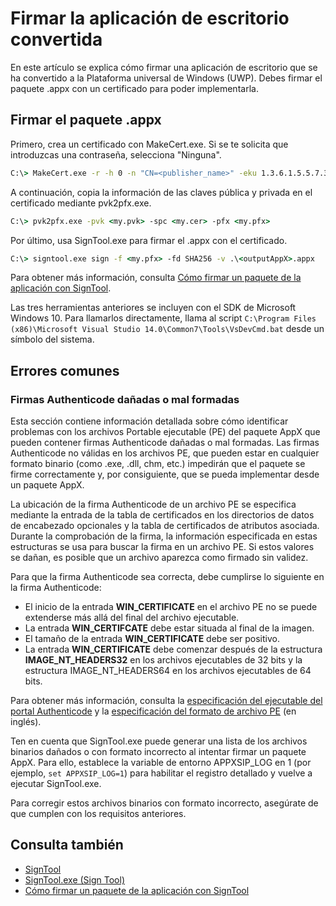 # Firmar la aplicación de escritorio convertida

En este artículo se explica cómo firmar una aplicación de escritorio que se ha convertido a la Plataforma universal de Windows (UWP). Debes firmar el paquete .appx con un certificado para poder implementarla.

## Firmar el paquete .appx

Primero, crea un certificado con MakeCert.exe. Si se te solicita que introduzcas una contraseña, selecciona "Ninguna". 

```cmd
C:\> MakeCert.exe -r -h 0 -n "CN=<publisher_name>" -eku 1.3.6.1.5.5.7.3.3 -pe -sv <my.pvk> <my.cer>
```

A continuación, copia la información de las claves pública y privada en el certificado mediante pvk2pfx.exe. 

```cmd
C:\> pvk2pfx.exe -pvk <my.pvk> -spc <my.cer> -pfx <my.pfx>
```
Por último, usa SignTool.exe para firmar el .appx con el certificado.

```cmd
C:\> signtool.exe sign -f <my.pfx> -fd SHA256 -v .\<outputAppX>.appx
``` 

Para obtener más información, consulta [Cómo firmar un paquete de la aplicación con SignTool](https://msdn.microsoft.com/en-us/library/windows/desktop/jj835835(v=vs.85).aspx). 

Las tres herramientas anteriores se incluyen con el SDK de Microsoft Windows 10. Para llamarlos directamente, llama al script ```C:\Program Files (x86)\Microsoft Visual Studio 14.0\Common7\Tools\VsDevCmd.bat``` desde un símbolo del sistema.

## Errores comunes

### Firmas Authenticode dañadas o mal formadas

Esta sección contiene información detallada sobre cómo identificar problemas con los archivos Portable ejecutable (PE) del paquete AppX que pueden contener firmas Authenticode dañadas o mal formadas. Las firmas Authenticode no válidas en los archivos PE, que pueden estar en cualquier formato binario (como .exe, .dll, chm, etc.) impedirán que el paquete se firme correctamente y, por consiguiente, que se pueda implementar desde un paquete AppX. 

La ubicación de la firma Authenticode de un archivo PE se especifica mediante la entrada de la tabla de certificados en los directorios de datos de encabezado opcionales y la tabla de certificados de atributos asociada. Durante la comprobación de la firma, la información especificada en estas estructuras se usa para buscar la firma en un archivo PE. Si estos valores se dañan, es posible que un archivo aparezca como firmado sin validez. 

Para que la firma Authenticode sea correcta, debe cumplirse lo siguiente en la firma Authenticode:

- El inicio de la entrada **WIN_CERTIFICATE** en el archivo PE no se puede extenderse más allá del final del archivo ejecutable.
- La entrada **WIN_CERTIFCATE** debe estar situada al final de la imagen.
- El tamaño de la entrada **WIN_CERTIFICATE** debe ser positivo.
- La entrada **WIN_CERTIFICATE** debe comenzar después de la estructura **IMAGE_NT_HEADERS32** en los archivos ejecutables de 32 bits y la estructura IMAGE_NT_HEADERS64 en los archivos ejecutables de 64 bits.

Para obtener más información, consulta la [especificación del ejecutable del portal Authenticode](http://download.microsoft.com/download/9/c/5/9c5b2167-8017-4bae-9fde-d599bac8184a/Authenticode_PE.docx) y la [especificación del formato de archivo PE](https://msdn.microsoft.com/en-us/windows/hardware/gg463119.aspx) (en inglés). 

Ten en cuenta que SignTool.exe puede generar una lista de los archivos binarios dañados o con formato incorrecto al intentar firmar un paquete AppX. Para ello, establece la variable de entorno APPXSIP_LOG en 1 (por ejemplo, ```set APPXSIP_LOG=1```) para habilitar el registro detallado y vuelve a ejecutar SignTool.exe.

Para corregir estos archivos binarios con formato incorrecto, asegúrate de que cumplen con los requisitos anteriores.

## Consulta también

- [SignTool](https://msdn.microsoft.com/library/windows/desktop/aa387764(v=vs.85).aspx)
- [SignTool.exe (Sign Tool)](https://msdn.microsoft.com/library/8s9b9yaz(v=vs.110).aspx)
- [Cómo firmar un paquete de la aplicación con SignTool](https://msdn.microsoft.com/en-us/library/windows/desktop/jj835835(v=vs.85).aspx)

<!--HONumber=Jun16_HO5-->


